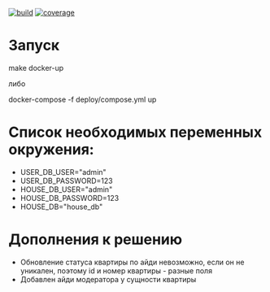 [![build](https://github.com/BurtsE/avito-test/actions/workflows/build.yml/badge.svg)](https://github.com/BurtsE/avito-test/actions/workflows/build.yml)
[![coverage](https://github.com/BurtsE/avito-test/actions/workflows/coverage.yml/badge.svg)](https://github.com/BurtsE/avito-test/actions/workflows/coverage.yml)
# Запуск

make docker-up 

либо 

docker-compose -f deploy/compose.yml up

# Список необходимых переменных окружения:

* USER_DB_USER="admin"
* USER_DB_PASSWORD=123
* HOUSE_DB_USER="admin"
* HOUSE_DB_PASSWORD=123
* HOUSE_DB="house_db"

# Дополнения к решению

* Обновление статуса квартиры по айди невозможно, если он не уникален, поэтому id и номер квартиры - разные поля
* Добавлен айди модератора у сущности квартиры
